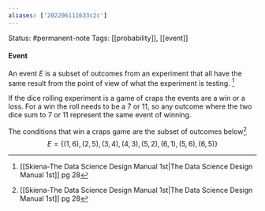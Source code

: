 ```yaml
---
aliases: ['202206111633c2c']
---
```

Status: #permanent-note 
Tags: [[probability]], [[event]]

#### Event
An $\text{event } E$ is a subset of outcomes from an experiment that all have the same result from the point of view of what the experiment is testing. [^1]

If the dice rolling experiment is a game of craps the events are a win or a loss. For a win the roll needs to be a 7 or 11, so any outcome where the two dice sum to 7 or 11 represent the same event of winning.

The conditions that win a craps game are the subset of outcomes below[^1]
$$E = \{(1,6),(2,5),(3,4),(4,3),(5,2),(6,1),(5,6),(6,5)\}$$

[^1]: [[Skiena-The Data Science  Design Manual 1st|The Data Science Design Manual 1st]] pg 28